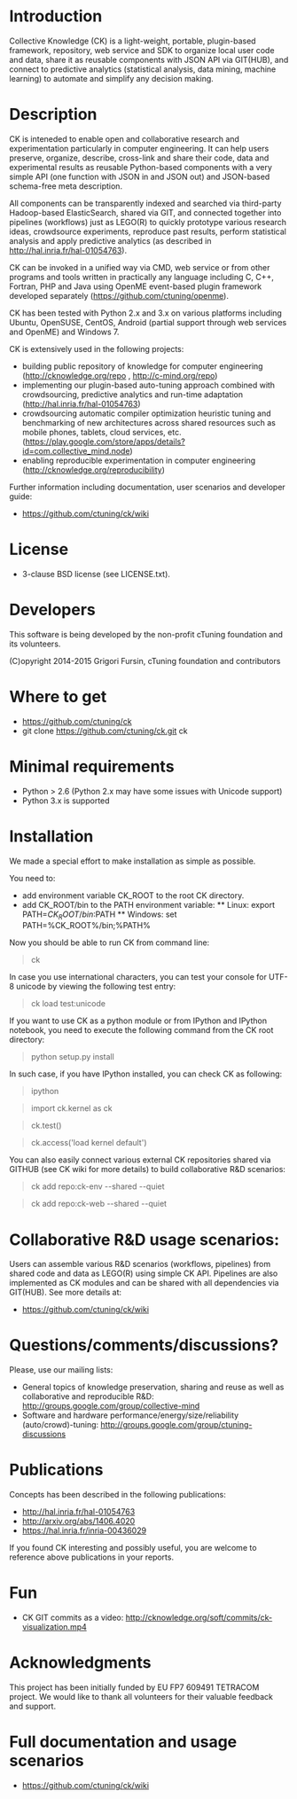 Introduction
============
Collective Knowledge (CK) is a light-weight, portable,
plugin-based framework, repository, web service and 
SDK to organize local user code and data, share it as 
reusable components with JSON API via GIT(HUB), 
and connect to predictive analytics (statistical analysis,
data mining, machine learning) to automate and 
simplify any decision making.

Description
===========
CK is inteneded to enable open and collaborative research 
and experimentation particularly in computer engineering.
It can help users preserve, organize, describe, cross-link and 
share their code, data and experimental results as reusable
Python-based components with a very simple API (one function with
JSON in and JSON out) and JSON-based schema-free meta
description.

All components can be transparently indexed and searched via
third-party Hadoop-based ElasticSearch, shared via GIT, and
connected together into pipelines (workflows) just as LEGO(R)
to quickly prototype various research ideas, crowdsource
experiments, reproduce past results, perform statistical analysis
and apply predictive analytics (as described
in http://hal.inria.fr/hal-01054763).

CK can be invoked in a unified way via CMD, web service or from
other programs and tools written in practically any language
including C, C++, Fortran, PHP and Java using OpenME event-based
plugin framework developed separately
(https://github.com/ctuning/openme).

CK has been tested with Python 2.x and 3.x on various platforms
including Ubuntu, OpenSUSE, CentOS, Android (partial
support through web services and OpenME) and Windows 7. 

CK is extensively used in the following projects:
* building public repository of knowledge for computer engineering
(http://cknowledge.org/repo , http://c-mind.org/repo)
* implementing our plugin-based auto-tuning approach combined
with crowdsourcing, predictive analytics and run-time adaptation
(http://hal.inria.fr/hal-01054763)
* crowdsourcing automatic compiler optimization heuristic tuning
and benchmarking of new architectures across shared resources
such as mobile phones, tablets, cloud services, etc.
(https://play.google.com/store/apps/details?id=com.collective_mind.node)
* enabling reproducible experimentation in computer engineering
(http://cknowledge.org/reproducibility)

Further information including documentation, 
user scenarios and developer guide:
* https://github.com/ctuning/ck/wiki

License
=======
* 3-clause BSD license (see LICENSE.txt).

Developers
==========
This software is being developed by the non-profit 
cTuning foundation and its volunteers.

(C)opyright 2014-2015 Grigori Fursin, 
cTuning foundation and contributors

Where to get
============
* https://github.com/ctuning/ck
* git clone https://github.com/ctuning/ck.git ck

Minimal requirements
====================
* Python > 2.6 (Python 2.x may have some issues with Unicode support)
* Python 3.x is supported

Installation
============
We made a special effort to make installation as simple as possible.

You need to:
* add environment variable CK_ROOT to the root CK directory.
* add CK_ROOT/bin to the PATH environment variable:
** Linux: export PATH=$CK_ROOT/bin:$PATH
** Windows: set PATH=%CK_ROOT%/bin;%PATH%

Now you should be able to run CK from command line:
 > ck

In case you use international characters, you can test your
console for UTF-8 unicode by viewing the following test entry:
 > ck load test:unicode

If you want to use CK as a python module or from IPython 
and IPython notebook, you need to execute the following command
from the CK root directory:
 > python setup.py install

In such case, if you have IPython installed, you can 
check CK as following:

 > ipython

 > import ck.kernel as ck

 > ck.test()

 > ck.access('load kernel default')

You can also easily connect various external CK repositories
shared via GITHUB (see CK wiki for more details) to build
collaborative R&D scenarios:

 > ck add repo:ck-env --shared --quiet

 > ck add repo:ck-web --shared --quiet

Collaborative R&D usage scenarios:
==================================

Users can assemble various R&D scenarios (workflows, pipelines) 
from shared code and data as LEGO(R) using simple CK API.
Pipelines are also implemented as CK modules and can be shared
with all dependencies via GIT(HUB). See more details at:

* https://github.com/ctuning/ck/wiki

Questions/comments/discussions?
===============================
Please, use our mailing lists:
* General topics of knowledge preservation, sharing and reuse
  as well as collaborative and reproducible R&D: http://groups.google.com/group/collective-mind
* Software and hardware performance/energy/size/reliability  
  (auto/crowd)-tuning: http://groups.google.com/group/ctuning-discussions

Publications
============
Concepts has been described in the following publications:

* http://hal.inria.fr/hal-01054763
* http://arxiv.org/abs/1406.4020
* https://hal.inria.fr/inria-00436029

If you found CK interesting and possibly useful, you are welcome 
to reference above publications in your reports.

Fun
===
* CK GIT commits as a video: http://cknowledge.org/soft/commits/ck-visualization.mp4

Acknowledgments
===============
This project has been initially funded by EU FP7 609491 TETRACOM
project. We would like to thank all volunteers for their valuable
feedback and support.

Full documentation and usage scenarios
======================================
* https://github.com/ctuning/ck/wiki
